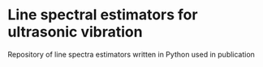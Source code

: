 # Line spectral estimators for ultrasonic vibration
Repository of line spectra estimators written in Python used in publication 
